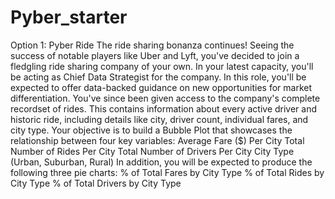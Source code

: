 # Pyber_starter
Option 1: Pyber  Ride  The ride sharing bonanza continues! Seeing the success of notable players like Uber and Lyft, you've decided to join a fledgling ride sharing company of your own. In your latest capacity, you'll be acting as Chief Data Strategist for the company. In this role, you'll be expected to offer data-backed guidance on new opportunities for market differentiation.  You've since been given access to the company's complete recordset of rides. This contains information about every active driver and historic ride, including details like city, driver count, individual fares, and city type.  Your objective is to build a Bubble Plot that showcases the relationship between four key variables:  Average Fare ($) Per City Total Number of Rides Per City Total Number of Drivers Per City City Type (Urban, Suburban, Rural) In addition, you will be expected to produce the following three pie charts:  % of Total Fares by City Type % of Total Rides by City Type % of Total Drivers by City Type
